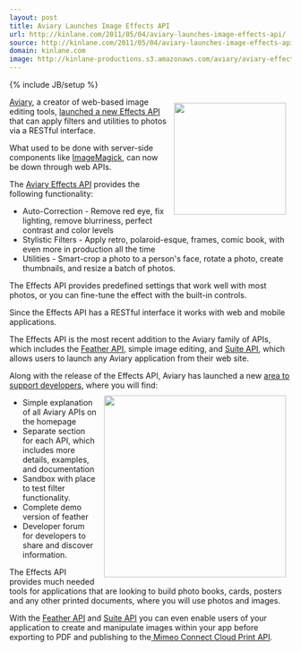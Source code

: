 ```yaml
---
layout: post
title: Aviary Launches Image Effects API
url: http://kinlane.com/2011/05/04/aviary-launches-image-effects-api/
source: http://kinlane.com/2011/05/04/aviary-launches-image-effects-api/
domain: kinlane.com
image: http://kinlane-productions.s3.amazonaws.com/aviary/aviary-effects-image.png
---
```

{% include JB/setup %}<p><img style="padding: 10px;" src="http://kinlane-productions.s3.amazonaws.com/aviary/aviary-effects-image.png" alt="" width="200" align="right" /><a title="Aviary" href="aviary.com">Aviary</a>, a creator of web-based image editing tools, <a title="launched a new Effects API" href="http://blog.aviary.com/aviarys-effects-api-and-new-developer-site/">launched a new Effects API</a> that can apply filters and utilities to photos via a RESTful interface.<p></p>
What used to be done with server-side components like <a title="ImageMagick" href="http://www.kinlane.com/2011/01/programming-with-images-using-imagemagick/">ImageMagick</a>, can now be down through web APIs.<p></p>
The <a title="Aviary Effects API" href="http://developers.aviary.com/effects-api">Aviary Effects API</a> provides the following functionality:
<ul class="mainlist">
	<li>Auto-Correction - Remove red eye, fix lighting, remove blurriness, perfect contrast and color levels</li>
	<li>Stylistic Filters - Apply retro, polaroid-esque, frames, comic book, with even more in production all the time</li>
	<li>Utilities - Smart-crop a photo to a person's face, rotate a photo, create thumbnails, and resize a batch of photos.</li>
</ul>
The Effects API provides predefined settings that work well with most photos, or you can fine-tune the effect with the built-in controls.<p></p>
Since the Effects API has a RESTful interface it works with web and mobile applications.<p></p>
The Effects API is the most recent addition to the Aviary family of APIs, which includes the <a title="Feather API" href="http://developers.aviary.com/featherapi">Feather API</a>, simple image editing, and <a title="Suite API" href="http://developers.aviary.com/suite-api">Suite API</a>, which allows users to launch any Aviary application from their web site.<p></p>
Along with the release of the Effects API, Aviary has launched a new <a title="area to support developers" href="http://developers.aviary.com/">area to support developers</a>, where you will find:<img style="padding: 10px;" src="http://kinlane-productions.s3.amazonaws.com/aviary/aviary-developer-area.png" alt="" width="325" align="right" />
<ul class="mainlist">
	<li>Simple explanation of all Aviary APIs on the homepage</li>
	<li>Separate section for each API, which includes more details, examples, and documentation</li>
	<li>Sandbox with place to test filter functionality.</li>
	<li>Complete demo version of feather</li>
	<li>Developer forum for developers to share and discover information.</li>
</ul>
The Effects API provides much needed tools for applications that are looking to build photo books, cards, posters and any other printed documents, where you will use photos and images.<p></p>
With the <a title="Feather API" href="http://developers.aviary.com/featherapi">Feather API</a> and <a title="Suite API" href="http://developers.aviary.com/suite-api">Suite API</a> you can even enable users of your application to create and manipulate images within your app before exporting to PDF and publishing to the<a title="Mimeo Connect Cloud Print API" href="http://developer.mimeo.com"> Mimeo Connect Cloud Print API</a>.</p>

